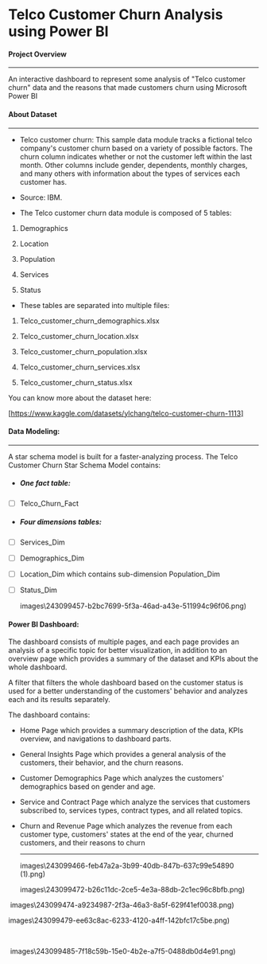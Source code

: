 # Telco Customer Churn Analysis using Power BI
####  Project Overview

------

An interactive dashboard to represent some analysis of "Telco customer churn" data and the reasons that made customers churn using Microsoft Power BI

#### About Dataset

------

- Telco customer churn: This sample data module tracks a fictional telco company's customer churn based on a variety of possible factors. The churn column indicates whether or not the customer left within the last month. Other columns include gender, dependents, monthly charges, and many others with information about the types of services each customer has.

- Source: IBM.


- The Telco customer churn data module is composed of 5 tables:


1. Demographics

2. Location
3. Population
4. Services
5. Status

- These tables are separated into multiple files:

1. Telco_customer_churn_demographics.xlsx

2. Telco_customer_churn_location.xlsx
3. Telco_customer_churn_population.xlsx
4. Telco_customer_churn_services.xlsx
5. Telco_customer_churn_status.xlsx

You can know more about the dataset here:

[https://www.kaggle.com/datasets/ylchang/telco-customer-churn-1113]

#### Data Modeling:

------

A star schema model is built for a faster-analyzing process. The Telco Customer Churn Star Schema Model contains:

- ##### One fact table:

- [ ] Telco_Churn_Fact

- ##### Four dimensions tables:

- [ ] Services_Dim

- [ ] Demographics_Dim

- [ ] Location_Dim which contains sub-dimension Population_Dim

- [ ] Status_Dim

  images\243099457-b2bc7699-5f3a-46ad-a43e-511994c96f06.png)

#### Power BI Dashboard:

The dashboard consists of multiple pages, and each page provides an analysis of a specific topic for better visualization, in addition to an overview page which provides a summary of the dataset and KPIs about the whole dashboard.

A filter that filters the whole dashboard based on the customer status is used for a better understanding of the customers' behavior and analyzes each and its results separately.

The dashboard contains:

- Home Page which provides a summary description of the data, KPIs overview, and navigations to dashboard parts.

- General Insights Page which provides a general analysis of the customers, their behavior, and the churn reasons.

- Customer Demographics Page which analyzes the customers' demographics based on gender and age.

- Service and Contract Page which analyze the services that customers subscribed to, services types, contract types, and all related topics.

- Churn and Revenue Page which analyzes the revenue from each customer type, customers' states at the end of the year, churned customers, and their reasons to churn

  ------

     images\243099466-feb47a2a-3b99-40db-847b-637c99e54890 (1).png) 

  

    images\243099472-b26c11dc-2ce5-4e3a-88db-2c1ec96c8bfb.png)

​    images\243099474-a9234987-2f3a-46a3-8a5f-629f41ef0038.png) 

   images\243099479-ee63c8ac-6233-4120-a4ff-142bfc17c5be.png)

​    

​   images\243099485-7f18c59b-15e0-4b2e-a7f5-0488db0d4e91.png)

